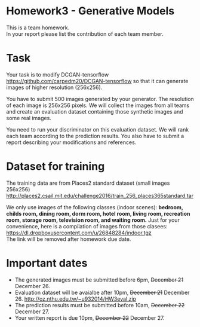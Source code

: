 # Homework3 - Generative Models 
This is a team homework.<br>
In your report please list the contribution of each team member.

# Task
Your task is to modify DCGAN-tensorflow <a>https://github.com/carpedm20/DCGAN-tensorflow</a> so that it can generate images of higher resolution (256x256).

You have to submit 500 images generated by your generator. The resolution of each image is 256x256 pixels.
We will collect the images from all teams and create an evaluation dataset containing those synthetic images and some real images.

You need to run your discriminator on this evaluation dataset. We will rank each team according to the prediction results. You also have to submit a report describing your modifications and references.

# Dataset for training
The training data are from Places2 standard dataset (small images 256x256)
<a>http://places2.csail.mit.edu/challenge2016/train_256_places365standard.tar</a>

We only use images of the following classes (indoor scenes):
<b>bedroom, childs room, dining room, dorm room, hotel room, living room, recreation room, storage room, television room, and waiting room.</b>
Just for your convenience, here is a compilation of images from those clasees:<br>
<a>https://dl.dropboxusercontent.com/u/26848284/indoor.tgz</a><br>
The link will be removed after homework due date.

# Important dates
* The generated images must be submitted before 6pm, ~~December 21~~ December 26.
* Evaluation dataset will be avaialbe after 10pm, ~~December 21~~ December 26.
<a>http://oz.nthu.edu.tw/~u932014/HW3eval.zip</a>
* The prediction results must be submitted before 10am, ~~December 22~~ December 27.
* Your written report is due 10pm, ~~December 22~~ December 27.
